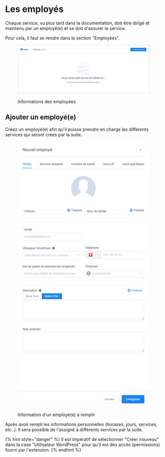 # Les employés

Chaque service, vu plus tard dans la documentation, doit être dirigé et maintenu par un employé(e) et se doit d'assurer le service.

Pour cela, il faut se rendre dans la section "Employées".

<figure><img src="../.gitbook/assets/image (4).png" alt=""><figcaption><p>Informations des employées</p></figcaption></figure>

## Ajouter un employé(e)

Créez un employé(e) afin qu'il puisse prendre en charge les différents services qui seront crées par la suite.

<figure><img src="../.gitbook/assets/image (7).png" alt=""><figcaption><p>Information d'un employé(e) à remplir</p></figcaption></figure>

Après avoir rempli les informations personnelles (horaires, jours, services, etc..). Il sera possible de l'assigné à différents services par la suite.

{% hint style="danger" %}
Il est impératif de sélectionner "Créer nouveau" dans la case "Utilisateur WordPress" pour qu'il est des accès (permissions) fourni par l'extension.
{% endhint %}
